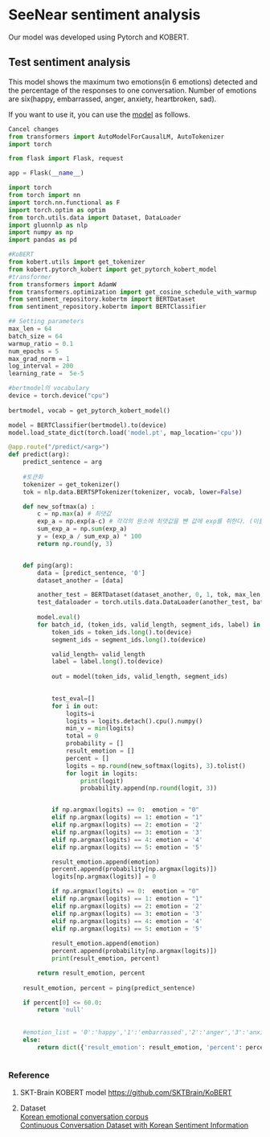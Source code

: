# SeeNear sentiment analysis

Our model was developed using Pytorch and KOBERT. 

## Test sentiment analysis

This model shows the maximum two emotions(in 6 emotions) detected and the percentage of the responses to one conversation.
Number of emotions are six(happy, embarrassed, anger, anxiety, heartbroken, sad).

If you want to use it, you can use the [model](https://huggingface.co/hyeok212/sentiment) as follows.  

```python
Cancel changes
from transformers import AutoModelForCausalLM, AutoTokenizer
import torch

from flask import Flask, request

app = Flask(__name__)

import torch
from torch import nn
import torch.nn.functional as F
import torch.optim as optim
from torch.utils.data import Dataset, DataLoader
import gluonnlp as nlp
import numpy as np
import pandas as pd

#KoBERT
from kobert.utils import get_tokenizer
from kobert.pytorch_kobert import get_pytorch_kobert_model
#transformer
from transformers import AdamW
from transformers.optimization import get_cosine_schedule_with_warmup
from sentiment_repository.kobertm import BERTDataset
from sentiment_repository.kobertm import BERTClassifier

## Setting parameters
max_len = 64
batch_size = 64
warmup_ratio = 0.1
num_epochs = 5
max_grad_norm = 1
log_interval = 200
learning_rate =  5e-5

#bertmodel의 vocabulary
device = torch.device("cpu")
    
bertmodel, vocab = get_pytorch_kobert_model()

model = BERTClassifier(bertmodel).to(device)
model.load_state_dict(torch.load('model.pt', map_location='cpu'))

@app.route("/predict/<arg>")
def predict(arg):
    predict_sentence = arg
    
    #토큰화
    tokenizer = get_tokenizer()
    tok = nlp.data.BERTSPTokenizer(tokenizer, vocab, lower=False)

    def new_softmax(a) : 
        c = np.max(a) # 최댓값
        exp_a = np.exp(a-c) # 각각의 원소에 최댓값을 뺀 값에 exp를 취한다. (이를 통해 overflow 방지)
        sum_exp_a = np.sum(exp_a)
        y = (exp_a / sum_exp_a) * 100
        return np.round(y, 3)


    def ping(arg):
        data = [predict_sentence, '0']
        dataset_another = [data]

        another_test = BERTDataset(dataset_another, 0, 1, tok, max_len, True, False)
        test_dataloader = torch.utils.data.DataLoader(another_test, batch_size=batch_size, num_workers=0)
    
        model.eval()
        for batch_id, (token_ids, valid_length, segment_ids, label) in enumerate(test_dataloader):
            token_ids = token_ids.long().to(device)
            segment_ids = segment_ids.long().to(device)

            valid_length= valid_length
            label = label.long().to(device)
        
            out = model(token_ids, valid_length, segment_ids)
        

            test_eval=[]
            for i in out:
                logits=i
                logits = logits.detach().cpu().numpy()
                min_v = min(logits)
                total = 0
                probability = []
                result_emotion = []
                percent = []
                logits = np.round(new_softmax(logits), 3).tolist()
                for logit in logits:
                    print(logit)
                    probability.append(np.round(logit, 3))


            if np.argmax(logits) == 0:  emotion = "0"
            elif np.argmax(logits) == 1: emotion = "1"
            elif np.argmax(logits) == 2: emotion = '2'
            elif np.argmax(logits) == 3: emotion = '3'
            elif np.argmax(logits) == 4: emotion = '4'
            elif np.argmax(logits) == 5: emotion = '5'

            result_emotion.append(emotion)
            percent.append(probability[np.argmax(logits)])
            logits[np.argmax(logits)] = 0

            if np.argmax(logits) == 0:  emotion = "0"
            elif np.argmax(logits) == 1: emotion = "1"
            elif np.argmax(logits) == 2: emotion = '2'
            elif np.argmax(logits) == 3: emotion = '3'
            elif np.argmax(logits) == 4: emotion = '4'
            elif np.argmax(logits) == 5: emotion = '5'
     
            result_emotion.append(emotion)
            percent.append(probability[np.argmax(logits)])
            print(result_emotion, percent)

        return result_emotion, percent
    
    result_emotion, percent = ping(predict_sentence)

    if percent[0] <= 60.0:
        return 'null'    
    
    
    #emotion_list = '0':'happy','1':'embarrassed','2':'anger','3':'anxiety','4':'heartbroken','5':'sad'
    else:
        return dict({'result_emotion': result_emotion, 'percent': percent})



```

### Reference
1. SKT-Brain KOBERT model
https://github.com/SKTBrain/KoBERT

2. Dataset    
[Korean emotional conversation corpus](https://aihub.or.kr/aihubdata/data/view.do?currMenu=115&topMenu=100&aihubDataSe=realm&dataSetSn=86)  
[Continuous Conversation Dataset with Korean Sentiment Information](https://aihub.or.kr/aihubdata/data/view.do?)
